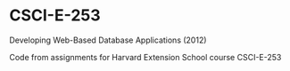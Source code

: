 # CSCI-E-253
Developing Web-Based Database Applications (2012)
<p>Code from assignments for Harvard Extension School course CSCI-E-253<p>
